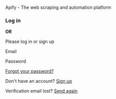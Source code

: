 Apify - The web scraping and automation platform

### Log in

   **OR**

Please log in or sign up

  Email

  Password

 [Forgot your password?](https://my.apify.com/forgot-password)

Don't have an account? [Sign up](https://my.apify.com/sign-up)

Verification email lost? [Send again](https://my.apify.com/crawlers/NrNstQMbCHdyL7Eu5#)